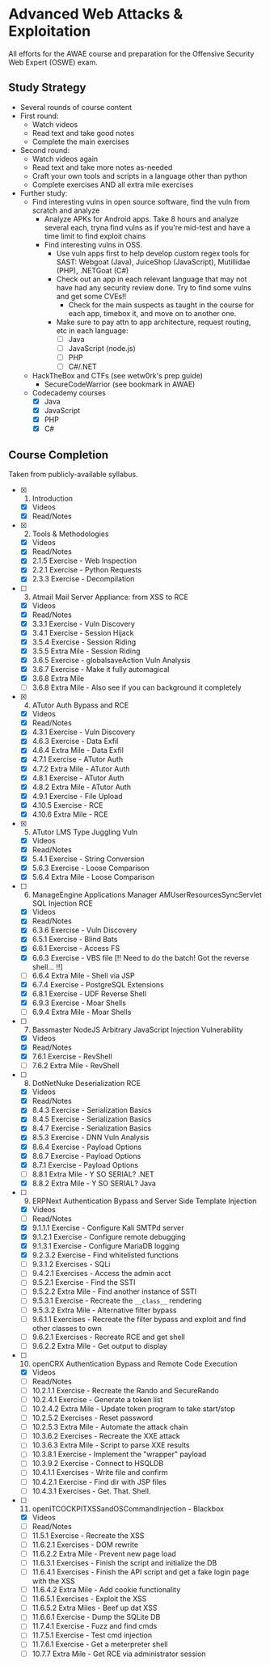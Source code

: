 # Advanced Web Attacks & Exploitation

All efforts for the AWAE course and preparation for the Offensive Security Web Expert (OSWE) exam.

## Study Strategy
 * Several rounds of course content
 * First round:
   * Watch videos
   * Read text and take good notes
   * Complete the main exercises
 * Second round:
   * Watch videos again
   * Read text and take more notes as-needed
   * Craft your own tools and scripts in a language other than python
   * Complete exercises AND all extra mile exercises
 * Further study:
   * Find interesting vulns in open source software, find the vuln from scratch and analyze
     * Analyze APKs for Android apps. Take 8 hours and analyze several each, tryna find vulns as if you're mid-test and have a time limit to find exploit chains
     * Find interesting vulns in OSS. 
       * Use vuln apps first to help develop custom regex tools for SAST: Webgoat (Java), JuiceShop (JavaScript), Mutillidae (PHP), .NETGoat (C#)
       * Check out an app in each relevant language that may not have had any security review done. Try to find some vulns and get some CVEs!! 
         * Check for the main suspects as taught in the course for each app, timebox it, and move on to another one. 
       * Make sure to pay attn to app architecture, request routing, etc in each language:
         * [ ] Java
         * [ ] JavaScript (node.js)
         * [ ] PHP
         * [ ] C#/.NET
   * HackTheBox and CTFs (see wetw0rk's prep guide)
     * SecureCodeWarrior (see bookmark in AWAE)
   * Codecademy courses
     * [x] Java
     * [x] JavaScript
     * [x] PHP
     * [x] C#

## Course Completion
Taken from publicly-available syllabus.
 * [x] 1. Introduction
   * [x] Videos
   * [x] Read/Notes
 * [x] 2. Tools & Methodologies
   * [x] Videos
   * [x] Read/Notes
   * [x] 2.1.5 Exercise - Web Inspection
   * [x] 2.2.1 Exercise - Python Requests
   * [x] 2.3.3 Exercise - Decompilation
 * [ ] 3. Atmail Mail Server Appliance: from XSS to RCE
   * [x] Videos
   * [x] Read/Notes
   * [x] 3.3.1 Exercise - Vuln Discovery
   * [x] 3.4.1 Exercise - Session Hijack
   * [x] 3.5.4 Exercise - Session Riding
   * [x] 3.5.5 Extra Mile - Session Riding
   * [x] 3.6.5 Exercise - globalsaveAction Vuln Analysis
   * [x] 3.6.7 Exercise - Make it fully automagical
   * [x] 3.6.8 Extra Mile
   * [ ] 3.6.8 Extra Mile - Also see if you can background it completely
 * [x] 4. ATutor Auth Bypass and RCE
   * [x] Videos
   * [x] Read/Notes
   * [x] 4.3.1 Exercise - Vuln Discovery
   * [x] 4.6.3 Exercise - Data Exfil
   * [x] 4.6.4 Extra Mile - Data Exfil
   * [x] 4.7.1 Exercise - ATutor Auth
   * [x] 4.7.2 Extra Mile - ATutor Auth
   * [x] 4.8.1 Exercise - ATutor Auth
   * [x] 4.8.2 Extra Mile - ATutor Auth
   * [x] 4.9.1 Exercise - File Upload
   * [x] 4.10.5 Exercise - RCE
   * [x] 4.10.6 Extra Mile - RCE
 * [x] 5. ATutor LMS Type Juggling Vuln
   * [x] Videos
   * [x] Read/Notes
   * [x] 5.4.1 Exercise - String Conversion
   * [x] 5.6.3 Exercise - Loose Comparison
   * [x] 5.6.4 Extra Mile - Loose Comparison
 * [ ] 6. ManageEngine Applications Manager AMUserResourcesSyncServlet SQL Injection RCE
   * [x] Videos
   * [x] Read/Notes
   * [x] 6.3.6 Exercise - Vuln Discovery
   * [x] 6.5.1 Exercise - Blind Bats
   * [x] 6.6.1 Exercise - Access FS
   * [x] 6.6.3 Exercise - VBS file [!! Need to do the batch! Got the reverse shell... !!]
   * [ ] 6.6.4 Extra Mile - Shell via JSP
   * [x] 6.7.4 Exercise - PostgreSQL Extensions
   * [x] 6.8.1 Exercise - UDF Reverse Shell
   * [x] 6.9.3 Exercise - Moar Shells
   * [ ] 6.9.4 Extra Mile - Moar Shells
 * [ ] 7. Bassmaster NodeJS Arbitrary JavaScript Injection Vulnerability
   * [x] Videos
   * [x] Read/Notes
   * [x] 7.6.1 Exercise - RevShell
   * [ ] 7.6.2 Extra Mile - RevShell
 * [ ] 8. DotNetNuke Deserialization RCE
   * [x] Videos
   * [x] Read/Notes
   * [x] 8.4.3 Exercise - Serialization Basics
   * [x] 8.4.5 Exercise - Serialization Basics
   * [x] 8.4.7 Exercise - Serialization Basics
   * [x] 8.5.3 Exercise - DNN Vuln Analysis
   * [x] 8.6.4 Exercise - Payload Options
   * [x] 8.6.7 Exercise - Payload Options
   * [x] 8.7.1 Exercise - Payload Options
   * [ ] 8.8.1 Extra Mile - Y SO SERIAL? .NET
   * [x] 8.8.2 Extra Mile - Y SO SERIAL? Java
 * [ ] 9. ERPNext Authentication Bypass and Server Side Template Injection
   * [x] Videos
   * [ ] Read/Notes
   * [x] 9.1.1.1 Exercise - Configure Kali SMTPd server
   * [x] 9.1.2.1 Exercise - Configure remote debugging
   * [x] 9.1.3.1 Exercise - Configure MariaDB logging
   * [x] 9.2.3.2 Exercise - Find whitelisted functions
   * [ ] 9.3.1.2 Exercises - SQLi
   * [ ] 9.4.2.1 Exercises - Access the admin acct
   * [ ] 9.5.2.1 Exercise - Find the SSTI
   * [ ] 9.5.2.2 Extra Mile - Find another instance of SSTI
   * [ ] 9.5.3.1 Exercise - Recreate the `__class__` rendering
   * [ ] 9.5.3.2 Extra Mile - Alternative filter bypass
   * [ ] 9.6.1.1 Exercises - Recreate the filter bypass and exploit and find other classes to own
   * [ ] 9.6.2.1 Exercises - Recreate RCE and get shell
   * [ ] 9.6.2.2 Extra Mile - Get output to display
 * [ ] 10. openCRX Authentication Bypass and Remote Code Execution
   * [x] Videos
   * [ ] Read/Notes
   * [ ] 10.2.1.1 Exercise - Recreate the Rando and SecureRando
   * [ ] 10.2.4.1 Exercise - Generate a token list
   * [ ] 10.2.4.2 Extra Mile - Update token program to take start/stop
   * [ ] 10.2.5.2 Exercises - Reset password
   * [ ] 10.2.5.3 Extra Mile - Automate the attack chain
   * [ ] 10.3.6.2 Exercises - Recreate the XXE attack
   * [ ] 10.3.6.3 Extra Mile - Script to parse XXE results
   * [ ] 10.3.8.1 Exercise - Implement the "wrapper" payload
   * [ ] 10.3.9.2 Exercise - Connect to HSQLDB
   * [ ] 10.4.1.1 Exercises - Write file and confirm
   * [ ] 10.4.2.1 Exercise - Find dir with JSP files
   * [ ] 10.4.3.1 Exercises - Get. That. Shell.
 * [ ] 11. openITCOCKPITXSSandOSCommandInjection - Blackbox
   * [x] Videos
   * [ ] Read/Notes
   * [ ] 11.5.1 Exercise - Recreate the XSS
   * [ ] 11.6.2.1 Exercises - DOM rewrite
   * [ ] 11.6.2.2 Extra Mile - Prevent new page load
   * [ ] 11.6.3.1 Exercises - Finish the script and initialize the DB
   * [ ] 11.6.4.1 Exercises - Finish the API script and get a fake login page with the XSS
   * [ ] 11.6.4.2 Extra Mile - Add cookie functionality
   * [ ] 11.6.5.1 Exercises - Exploit the XSS
   * [ ] 11.6.5.2 Extra Miles - Beef up dat XSS
   * [ ] 11.6.6.1 Exercise - Dump the SQLite DB
   * [ ] 11.7.4.1 Exercise - Fuzz and find cmds
   * [ ] 11.7.5.1 Exercise - Test cmd injection
   * [ ] 11.7.6.1 Exercise - Get a meterpreter shell
   * [ ] 10.7.7 Extra Mile - Get RCE via administrator session
